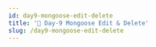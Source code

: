 ```yaml
---
id: day9-mongoose-edit-delete
title: '📜 Day-9 Mongoose Edit & Delete'
slug: /day9-mongoose-edit-delete
---
```

